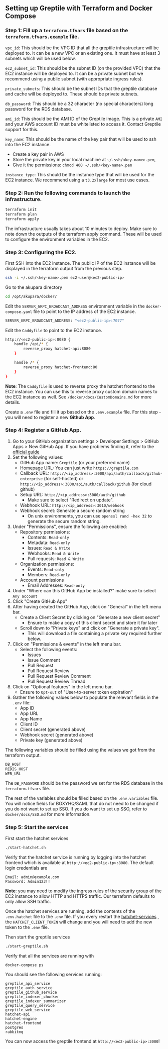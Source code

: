 ## Setting up Greptile with Terraform and Docker Compose

### Step 1: Fill up a `terraform.tfvars` file based on the `terraform.tfvars.example` file.

`vpc_id`: This should be the VPC ID that all the greptile infrastructure will be deployed to. It can be a new VPC or an existing one. It must have at least 3 subnets which will be used below.

`ec2_subnet_id`: This should be the subnet ID (on the provided VPC) that the EC2 instance will be deployed to. It can be a private subnet but we recommend using a public subnet (with appropriate ingress rules).

`private_subnets`: This should be the subnet IDs that the greptile database and cache will be deployed to. These should be private subnets.

`db_password`: This should be a 32 character (no special characters) long password for the RDS database.

`ami_id`: This should be the AMI ID of the Greptile image. This is a private `AMI` and your AWS account ID must be whitelisted to access it. Contact Greptile support for this. 

`key_name`: This should be the name of the key pair that will be used to ssh into the EC2 instance.

- Create a key pair in AWS 
- Store the private key in your local machine at `~/.ssh/<key-name>.pem`,
- Give it the permissions: `chmod 400 ~/.ssh/<key-name>.pem`

`instance_type`: This should be the instance type that will be used for the EC2 instance. We recommend using a `t3.2xlarge` for most use cases.


### Step 2: Run the following commands to launch the infrastructure.
```bash
terraform init
terraform plan
terraform apply
```
The infrastructure usually takes about 10 minutes to deploy.
Make sure to note down the outputs of the terraform apply command. These will be used to configure the environment variables in the EC2.


### Step 3: Configuring the EC2.
First SSH into the EC2 instance. The public IP of the EC2 instance will be displayed in the terraform output from the previous step. 
```bash
ssh -i ~/.ssh/<key-name>.pem ec2-user@<ec2-public-ip>
```

Go to the akupara directory 
```bash
cd /opt/akupara/docker/
```

Edit the `SERVER_GRPC_BROADCAST_ADDRESS` environment variable in the `docker-compose.yaml` file to point to the IP address of the EC2 instance. 
```bash
SERVER_GRPC_BROADCAST_ADDRESS: "<ec2-public-ip>:7077"
```

Edit the `Caddyfile` to point to the EC2 instance.
```bash
http://<ec2-public-ip>:8080 {
    handle /api/* {
		reverse_proxy hatchet-api:8080
	}

	handle /* {
		reverse_proxy hatchet-frontend:80
	}
}
```

**Note**: The `Caddyfile` is used to reverse proxy the hatchet frontend to the EC2 instance. You can use this to reverse proxy custom domain names to the EC2 instance as well. See `/docker/docs/CustomDomains.md` for more details. 

Create a `.env` file and fill it up based on the `.env.example` file. For this step - you will need to register a new **Github App**.

### Step 4: Register a GitHub App.
1. Go to your GitHub organization settings > Developer Settings > GitHub Apps > New GitHub App. If you have problems finding it, refer to the [official guide](https://docs.github.com/en/apps/creating-github-apps/registering-a-github-app/registering-a-github-app#registering-a-github-app)
2. Set the following values:
    - GitHub App name: `Greptile` (or your preferred name)
    - Homepage URL: You can just write `https://greptile.com`
    - Callback URL: `http://<ip_address>:3000/api/auth/callback/github-enterprise` (for self-hosted) or `http://<ip_address>:3000/api/auth/callback/github` (for cloud github)
    - Setup URL: `http://<ip_address>:3000/auth/github`
      - Make sure to select "Redirect on update".
    - Webhook URL: `http://<ip_address>:3010/webhook`
    - Webhook secret: Generate a secure random string
      - On unix environments, you can use `openssl rand -hex 32` to generate the secure random string.
3. Under "Permissions", ensure the following are enabled:
    - Repository permissions:
      - Contents: `Read-only`
      - Metadata: `Read-only`
      - Issues: `Read & Write`
      - Webhooks: `Read & Write`
      - Pull requests: `Read & Write`
    - Organization permissions:
      - Events: `Read-only`   
      - Members: `Read-only`
    - Account permissions
      - Email Addresses: `Read-only`
4. Under "Where can this GitHub App be installed?" make sure to select `Any account`
5. Click "Create GitHub App"
6. After having created the GitHub App, click on "General" in the left menu bar.
    - Create a Client Secret by clicking on "Generate a new client secret"
      - Ensure to make a copy of this client secret and store it for later
    - Scroll down to "Private keys" and click on "Generate a private key".
      - This will download a file containing a private key required further below.
7. Click on "Permissions & events" in the left menu bar.
    - Select the following events:
      - Issues
      - Issue Comment
      - Pull Request
      - Pull Request Review
      - Pull Request Review Comment
      - Pull Request Review Thread
8. Click on "Optional features" in the left menu bar.
    - Ensure to `Opt-out` of "User-to-server token expiration"
9. Gather the following values below to populate the relevant fields in the `.env` file:
    - App ID
    - App URL 
    - App Name 
    - Client ID
    - Client secret (generated above)
    - Webhook secret (generated above)
    - Private key (generated above)

The following variables should be filled using the values we got from the terraform output.

```bash
DB_HOST
REDIS_HOST
WEB_URL
```

The `DB_PASSWORD` should be the password we set for the RDS database in the `terraform.tfvars` file.

The rest of the variables should be filled based on the `.env.variables` file. You will notice fields for BOXYHQ/SAML that do not need to be changed if you do not want to set up SSO. If you do want to set up SSO, refer to `docker/docs/SSO.md` for more information. 

### Step 5: Start the services

First start the hatchet services
```bash
./start-hatchet.sh
```

Verify that the hatchet service is running by logging into the hatchet frontend which is available at `http://<ec2-public-ip>:8080`. The default login credentials are 
```
Email: admin@example.com
Password: Admin123!!
```

**Note**: you may need to modify the ingress rules of the security group of the EC2 instance to allow HTTP and HTTPS traffic. Our terraform defaults to only allow SSH traffic. 

Once the hatchet services are running, add the contents of the `.env.hatchet` file to the `.env` file. If you every restart the [hatchet-services](https://docs.hatchet.run/self-hosting/docker-compose)
, the `HATCHET_CLIENT_TOKEN` will change and you will need to add the new token to the `.env` file.


Then start the greptile services
```bash
./start-greptile.sh
```

Verify that all the services are running with 
```
docker-compose ps
```

You should see the following services running:
```
greptile_api_service
greptile_auth_service
greptile_github_service
greptile_indexer_chunker
greptile_indexer_summarizer
greptile_query_service
greptile_web_service
hatchet-api
hatchet-engine
hatchet-frontend
postgres
rabbitmq
```

You can now access the greptile frontend at `http://<ec2-public-ip>:3000`!

